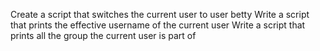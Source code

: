 Create a script that switches the current user to user betty
Write a script that prints the effective username of the current user
Write a script that prints all the group the current user is part of
